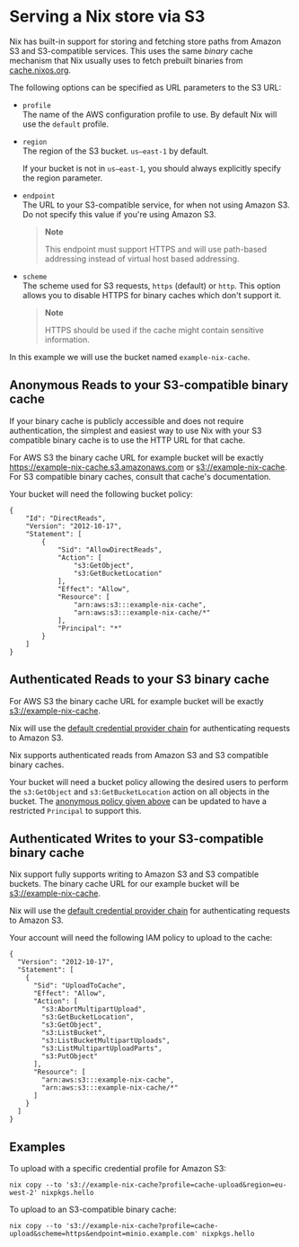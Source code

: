 # Serving a Nix store via S3

Nix has built-in support for storing and fetching store paths from
Amazon S3 and S3-compatible services. This uses the same *binary*
cache mechanism that Nix usually uses to fetch prebuilt binaries from
[cache.nixos.org](https://cache.nixos.org/).

The following options can be specified as URL parameters to the S3 URL:

  - `profile`  
    The name of the AWS configuration profile to use. By default Nix
    will use the `default` profile.

  - `region`  
    The region of the S3 bucket. `us–east-1` by default.
    
    If your bucket is not in `us–east-1`, you should always explicitly
    specify the region parameter.

  - `endpoint`  
    The URL to your S3-compatible service, for when not using Amazon S3.
    Do not specify this value if you're using Amazon S3.
    
    > **Note**
    > 
    > This endpoint must support HTTPS and will use path-based
    > addressing instead of virtual host based addressing.

  - `scheme`  
    The scheme used for S3 requests, `https` (default) or `http`. This
    option allows you to disable HTTPS for binary caches which don't
    support it.
    
    > **Note**
    > 
    > HTTPS should be used if the cache might contain sensitive
    > information.

In this example we will use the bucket named `example-nix-cache`.

## Anonymous Reads to your S3-compatible binary cache

If your binary cache is publicly accessible and does not require
authentication, the simplest and easiest way to use Nix with your S3
compatible binary cache is to use the HTTP URL for that cache.

For AWS S3 the binary cache URL for example bucket will be exactly
<https://example-nix-cache.s3.amazonaws.com> or
<s3://example-nix-cache>. For S3 compatible binary caches, consult that
cache's documentation.

Your bucket will need the following bucket policy:

    {
        "Id": "DirectReads",
        "Version": "2012-10-17",
        "Statement": [
            {
                "Sid": "AllowDirectReads",
                "Action": [
                    "s3:GetObject",
                    "s3:GetBucketLocation"
                ],
                "Effect": "Allow",
                "Resource": [
                    "arn:aws:s3:::example-nix-cache",
                    "arn:aws:s3:::example-nix-cache/*"
                ],
                "Principal": "*"
            }
        ]
    }

## Authenticated Reads to your S3 binary cache

For AWS S3 the binary cache URL for example bucket will be exactly
<s3://example-nix-cache>.

Nix will use the [default credential provider
chain](https://docs.aws.amazon.com/sdk-for-cpp/v1/developer-guide/credentials.html)
for authenticating requests to Amazon S3.

Nix supports authenticated reads from Amazon S3 and S3 compatible binary
caches.

Your bucket will need a bucket policy allowing the desired users to
perform the `s3:GetObject` and `s3:GetBucketLocation` action on all
objects in the bucket. The [anonymous policy given
above](#anonymous-reads-to-your-s3-compatible-binary-cache) can be
updated to have a restricted `Principal` to support this.

## Authenticated Writes to your S3-compatible binary cache

Nix support fully supports writing to Amazon S3 and S3 compatible
buckets. The binary cache URL for our example bucket will be
<s3://example-nix-cache>.

Nix will use the [default credential provider
chain](https://docs.aws.amazon.com/sdk-for-cpp/v1/developer-guide/credentials.html)
for authenticating requests to Amazon S3.

Your account will need the following IAM policy to upload to the cache:

    {
      "Version": "2012-10-17",
      "Statement": [
        {
          "Sid": "UploadToCache",
          "Effect": "Allow",
          "Action": [
            "s3:AbortMultipartUpload",
            "s3:GetBucketLocation",
            "s3:GetObject",
            "s3:ListBucket",
            "s3:ListBucketMultipartUploads",
            "s3:ListMultipartUploadParts",
            "s3:PutObject"
          ],
          "Resource": [
            "arn:aws:s3:::example-nix-cache",
            "arn:aws:s3:::example-nix-cache/*"
          ]
        }
      ]
    }

## Examples

To upload with a specific credential profile for Amazon S3:

    nix copy --to 's3://example-nix-cache?profile=cache-upload&region=eu-west-2' nixpkgs.hello

To upload to an S3-compatible binary cache:

    nix copy --to 's3://example-nix-cache?profile=cache-upload&scheme=https&endpoint=minio.example.com' nixpkgs.hello
